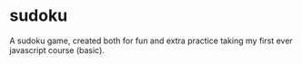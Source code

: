 # sudoku
A sudoku game, created both for fun and extra practice taking my first ever javascript course (basic).
